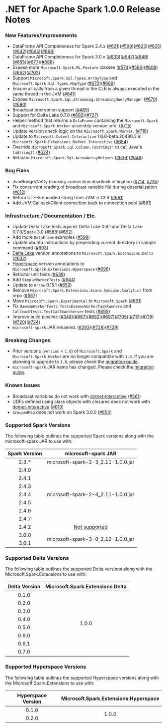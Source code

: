 # .NET for Apache Spark 1.0.0 Release Notes

### New Features/Improvements

* DataFrame API Completeness for Spark 2.4.x ([#621](https://github.com/dotnet/spark/pull/621))([#598](https://github.com/dotnet/spark/pull/598))([#623](https://github.com/dotnet/spark/pull/623))([#635](https://github.com/dotnet/spark/pull/635))([#642](https://github.com/dotnet/spark/pull/642))([#665](https://github.com/dotnet/spark/pull/665))([#698](https://github.com/dotnet/spark/pull/698))
* DataFrame API Completeness for Spark 3.0.x ([#633](https://github.com/dotnet/spark/pull/633))([#647](https://github.com/dotnet/spark/pull/647))([#649](https://github.com/dotnet/spark/pull/649))([#655](https://github.com/dotnet/spark/pull/655))([#677](https://github.com/dotnet/spark/pull/677))([#688](https://github.com/dotnet/spark/pull/688))
* Expose more `Microsoft.Spark.ML.Feature` classes ([#574](https://github.com/dotnet/spark/pull/574))([#586](https://github.com/dotnet/spark/pull/586))([#608](https://github.com/dotnet/spark/pull/608))([#652](https://github.com/dotnet/spark/pull/652))([#703](https://github.com/dotnet/spark/pull/703))
* Support `Microsoft.Spark.Sql.Types.ArrayType` and `Microsoft.Spark.Sql.Types.MapType` ([#670](https://github.com/dotnet/spark/pull/670))([#689](https://github.com/dotnet/spark/pull/689))
* Ensure all calls from a given thread in the CLR is always executed in the same thread in the JVM  ([#641](https://github.com/dotnet/spark/pull/641))
* Expose `Microsoft.Spark.Sql.Streaming.StreamingQueryManager` ([#670](https://github.com/dotnet/spark/pull/670))([#690](https://github.com/dotnet/spark/pull/690))
* Broadcast encryption support ([#489](https://github.com/dotnet/spark/pull/489))
* Support for Delta Lake 0.7.0 ([#692](https://github.com/dotnet/spark/pull/692))([#727](https://github.com/dotnet/spark/pull/727))
* Helper method that returns a `DataFrame` containing the `Microsoft.Spark` and `Microsoft.Spark.Worker` assembly version info. ([#715](https://github.com/dotnet/spark/pull/715))
* Update version check logic on the `Microsoft.Spark.Worker`. ([#718](https://github.com/dotnet/spark/pull/718))
* Update to `Microsoft.Dotnet.Interactive` 1.0.0-beta.20480.3 in `Microsoft.Spark.Extensions.DotNet.Interactive` ([#694](https://github.com/dotnet/spark/pull/694))
* Override `Microsoft.Spark.Sql.Column.ToString()` to call Java's `toString()` ([#624](https://github.com/dotnet/spark/pull/624))
* Refactor `Microsoft.Spark.Sql.ArrowArrayHelpers` ([#636](https://github.com/dotnet/spark/pull/636))([#646](https://github.com/dotnet/spark/pull/646))

### Bug Fixes

* JvmBridge/Netty blocking connection deadlock mitigation ([#714](https://github.com/dotnet/spark/pull/714), [#735](https://github.com/dotnet/spark/pull/735))
* Fix concurrent reading of broadcast variable file during deserialization ([#612](https://github.com/dotnet/spark/pull/612))
* Return UTF-8 encoded string from JVM => CLR ([#661](https://github.com/dotnet/spark/pull/661))
* Add JVM CallbackClient connection back to connection pool ([#681](https://github.com/dotnet/spark/pull/681))

### Infrastructure / Documentation / Etc.

* Update Delta Lake tests against Delta Lake 0.6.1 and Delta Lake 0.7.0/Spark 3.0 ([#588](https://github.com/dotnet/spark/pull/588))([#692](https://github.com/dotnet/spark/pull/692))
* Add more `DataFrame` examples ([#599](https://github.com/dotnet/spark/pull/599))
* Update ubuntu instructions by prepending current directory in sample command ([#603](https://github.com/dotnet/spark/pull/603))
* [Delta Lake](https://github.com/delta-io/delta) version annotations to `Microsoft.Spark.Extensions.Delta` ([#632](https://github.com/dotnet/spark/pull/632))
* [Hyperspace](https://github.com/microsoft/hyperspace) version annotations to `Microsoft.Spark.Extensions.Hyperspace` ([#696](https://github.com/dotnet/spark/pull/696))
* Refactor unit tests ([#638](https://github.com/dotnet/spark/pull/638))
* Add `SimpleWorkerTests` ([#644](https://github.com/dotnet/spark/pull/644))
* Update to `Arrow` 0.15.1 ([#653](https://github.com/dotnet/spark/pull/653))
* Remove `Microsoft.Spark.Extensions.Azure.Synapse.Analytics` from repo ([#687](https://github.com/dotnet/spark/pull/687))
* Move `Microsoft.Spark.Experimental` to `Microsoft.Spark` ([#691](https://github.com/dotnet/spark/pull/691))
* Fix `DaemonWorkerTests.TestsDaemonWorkerTaskRunners` and `CallbackTests.TestCallbackServer` tests ([#699](https://github.com/dotnet/spark/pull/699))
* Improve build pipeline ([#348](https://github.com/dotnet/spark/pull/348))([#667](https://github.com/dotnet/spark/pull/667))([#692](https://github.com/dotnet/spark/pull/692))([#697](https://github.com/dotnet/spark/pull/697))([#705](https://github.com/dotnet/spark/pull/705))([#717](https://github.com/dotnet/spark/pull/717))([#719](https://github.com/dotnet/spark/pull/719))([#720](https://github.com/dotnet/spark/pull/720))([#724](https://github.com/dotnet/spark/pull/724))
* `microsoft-spark` JAR renamed. ([#293](https://github.com/dotnet/spark/pull/293))([#728](https://github.com/dotnet/spark/pull/728))([#729](https://github.com/dotnet/spark/pull/729))


### Breaking Changes

* Prior versions (`version` < `1.0`) of `Microsoft.Spark` and `Microsoft.Spark.Worker` are no longer compatible with `1.0`. If you are planning to upgrade to `1.0`, please check the [migration guide](../../migration-guide.md#upgrading-from-microsoftspark-0x-to-10).
* `microsoft-spark` JAR name has changed. Please check the [migration guide](../../migration-guide.md#upgrading-from-microsoftspark-0x-to-10).

### Known Issues

* Broadcast variables do not work with [dotnet-interactive](https://github.com/dotnet/interactive) ([#561](https://github.com/dotnet/spark/pull/561))
* UDFs defined using class objects with closures does not work with [dotnet-interactive](https://github.com/dotnet/interactive) ([#619](https://github.com/dotnet/spark/pull/619))
* `GroupedMap` does not work on Spark 3.0.0 ([#654](https://github.com/dotnet/spark/issues/654))

### Supported Spark Versions

The following table outlines the supported Spark versions along with the microsoft-spark JAR to use with:

<table>
    <thead>
        <tr>
            <th>Spark Version</th>
            <th>microsoft-spark JAR</th>
        </tr>
    </thead>
    <tbody align="center">
        <tr>
            <td>2.3.*</td>
            <td>microsoft-spark-2-3_2.11-1.0.0.jar</td>
        </tr>
        <tr>
            <td>2.4.0</td>
            <td rowspan=7>microsoft-spark-2-4_2.11-1.0.0.jar</td>
        </tr>
        <tr>
            <td>2.4.1</td>
        </tr>
        <tr>
            <td>2.4.3</td>
        </tr>
        <tr>
            <td>2.4.4</td>
        </tr>
        <tr>
            <td>2.4.5</td>
        </tr>
        <tr>
            <td>2.4.6</td>
        </tr>
        <tr>
            <td>2.4.7</td>
        </tr>
        <tr>
            <td>2.4.2</td>
            <td><a href="https://github.com/dotnet/spark/issues/60">Not supported</a></td>
        </tr>
        <tr>
            <td>3.0.0</td>
            <td rowspan=2>microsoft-spark-3-0_2.12-1.0.0.jar</td>
        </tr>
        <tr>
            <td>3.0.1</td>
        </tr>
    </tbody>
</table>

### Supported Delta Versions

The following table outlines the supported Delta versions along with the Microsoft.Spark.Extensions to use with:

<table>
    <thead>
        <tr>
            <th>Delta Version</th>
            <th>Microsoft.Spark.Extensions.Delta</th>
        </tr>
    </thead>
    <tbody align="center">
        <tr>
            <td>0.1.0</td>
            <td rowspan=8>1.0.0</td>
        </tr>
        <tr>
            <td>0.2.0</td>
        </tr>
        <tr>
            <td>0.3.0</td>
        </tr>
        <tr>
            <td>0.4.0</td>
        </tr>
        <tr>
            <td>0.5.0</td>
        </tr>
        <tr>
            <td>0.6.0</td>
        </tr>
        <tr>
            <td>0.6.1</td>
        </tr>
        <tr>
            <td>0.7.0</td>
        </tr>
    </tbody>
</table>

### Supported Hyperspace Versions

The following table outlines the supported Hyperspace versions along with the Microsoft.Spark.Extensions to use with:

<table>
    <thead>
        <tr>
            <th>Hyperspace Version</th>
            <th>Microsoft.Spark.Extensions.Hyperspace</th>
        </tr>
    </thead>
    <tbody align="center">
        <tr>
            <td>0.1.0</td>
            <td rowspan=2>1.0.0</td>
        </tr>
        <tr>
            <td>0.2.0</td>
        </tr>
    </tbody>
</table>